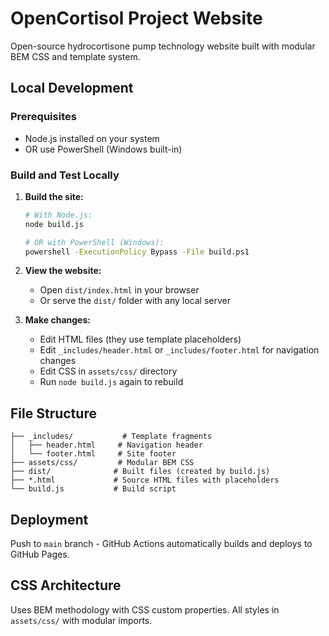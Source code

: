 # OpenCortisol Project Website

Open-source hydrocortisone pump technology website built with modular BEM CSS and template system.

## Local Development

### Prerequisites
- Node.js installed on your system
- OR use PowerShell (Windows built-in)

### Build and Test Locally

1. **Build the site:**
   ```bash
   # With Node.js:
   node build.js
   
   # OR with PowerShell (Windows):
   powershell -ExecutionPolicy Bypass -File build.ps1
   ```

2. **View the website:**
   - Open `dist/index.html` in your browser
   - Or serve the `dist/` folder with any local server

3. **Make changes:**
   - Edit HTML files (they use template placeholders)
   - Edit `_includes/header.html` or `_includes/footer.html` for navigation changes
   - Edit CSS in `assets/css/` directory
   - Run `node build.js` again to rebuild

## File Structure

```
├── _includes/           # Template fragments
│   ├── header.html     # Navigation header
│   └── footer.html     # Site footer
├── assets/css/         # Modular BEM CSS
├── dist/              # Built files (created by build.js)
├── *.html             # Source HTML files with placeholders
└── build.js           # Build script
```

## Deployment

Push to `main` branch - GitHub Actions automatically builds and deploys to GitHub Pages.

## CSS Architecture

Uses BEM methodology with CSS custom properties. All styles in `assets/css/` with modular imports.